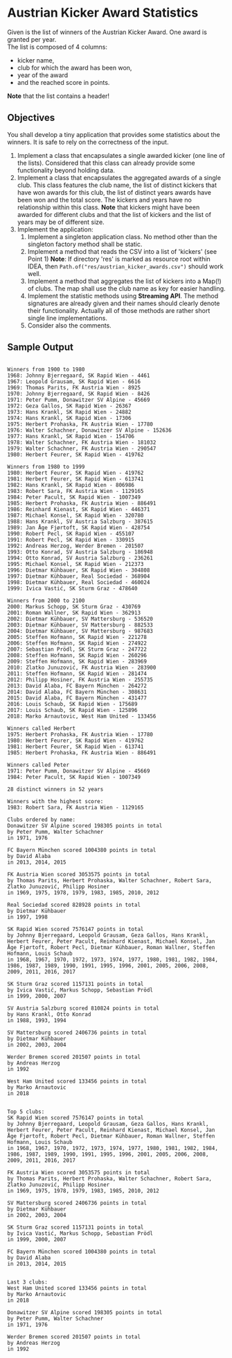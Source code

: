 # Austrian Kicker Award Statistics

Given is the list of winners of the Austrian Kicker Award. 
One award is granted per year.   
The list is composed of 4 columns: 
* kicker name, 
* club for which the award has been won, 
* year of the award 
* and the reached score in points.

__Note__ that the list contains a header!

## Objectives

You shall develop a tiny application that provides some statistics about the winners.
It is safe to rely on the correctness of the input.

1. Implement a class that encapsulates a single awarded kicker (one line of the lists).
Considered that this class can already provide some functionality beyond holding data.
1. Implement a class that encapsulates the aggregated awards of a single club. 
This class features the club name, the list of distinct kickers that have won awards for this 
club, the list of distinct years awards have been won and the total score. The kickers and
years have no relationship within this class.
__Note__ that kickers might have been awarded for different clubs and that the list of kickers 
and the list of years may be of different size.
1. Implement the application:
   1. Implement a singleton application class. No method other than the singleton 
      factory method shall be static. 
   1. Implement a method that reads the CSV into a list of 'kickers' (see Point 1)
   __Note__: If directory 'res' is marked as resource root within IDEA, then `Path.of("res/austrian_kicker_awards.csv")`
   should work well.
   1. Implement a method that aggregates the list of kickers into a Map(!) of clubs. 
   The map shall use the club name as key for easier handling.
   1. Implement the statistic methods using __Streaming API__. The method signatures
   are already given and their names should clearly denote their functionality. 
      Actually all of those methods are rather short single line implementations.
   1. Consider also the comments. 

## Sample Output
<pre><code>
Winners from 1900 to 1980
1968: Johnny Bjerregaard, SK Rapid Wien - 4461
1967: Leopold Grausam, SK Rapid Wien - 6616
1969: Thomas Parits, FK Austria Wien - 8925
1970: Johnny Bjerregaard, SK Rapid Wien - 8426
1971: Peter Pumm, Donawitzer SV Alpine - 45669
1972: Geza Gallos, SK Rapid Wien - 26367
1973: Hans Krankl, SK Rapid Wien - 24882
1974: Hans Krankl, SK Rapid Wien - 17306
1975: Herbert Prohaska, FK Austria Wien - 17780
1976: Walter Schachner, Donawitzer SV Alpine - 152636
1977: Hans Krankl, SK Rapid Wien - 154706
1978: Walter Schachner, FK Austria Wien - 181032
1979: Walter Schachner, FK Austria Wien - 290547
1980: Herbert Feurer, SK Rapid Wien - 419762

Winners from 1980 to 1999
1980: Herbert Feurer, SK Rapid Wien - 419762
1981: Herbert Feurer, SK Rapid Wien - 613741
1982: Hans Krankl, SK Rapid Wien - 806986
1983: Robert Sara, FK Austria Wien - 1129165
1984: Peter Pacult, SK Rapid Wien - 1007349
1985: Herbert Prohaska, FK Austria Wien - 886491
1986: Reinhard Kienast, SK Rapid Wien - 446371
1987: Michael Konsel, SK Rapid Wien - 320780
1988: Hans Krankl, SV Austria Salzburg - 387615
1989: Jan Åge Fjørtoft, SK Rapid Wien - 428754
1990: Robert Pecl, SK Rapid Wien - 455107
1991: Robert Pecl, SK Rapid Wien - 330915
1992: Andreas Herzog, Werder Bremen - 201507
1993: Otto Konrad, SV Austria Salzburg - 186948
1994: Otto Konrad, SV Austria Salzburg - 236261
1995: Michael Konsel, SK Rapid Wien - 212373
1996: Dietmar Kühbauer, SK Rapid Wien - 304808
1997: Dietmar Kühbauer, Real Sociedad - 368904
1998: Dietmar Kühbauer, Real Sociedad - 460024
1999: Ivica Vastić, SK Sturm Graz - 478640

Winners from 2000 to 2100
2000: Markus Schopp, SK Sturm Graz - 430769
2001: Roman Wallner, SK Rapid Wien - 362913
2002: Dietmar Kühbauer, SV Mattersburg - 536520
2003: Dietmar Kühbauer, SV Mattersburg - 882533
2004: Dietmar Kühbauer, SV Mattersburg - 987683
2005: Steffen Hofmann, SK Rapid Wien - 221278
2006: Steffen Hofmann, SK Rapid Wien - 274922
2007: Sebastian Prödl, SK Sturm Graz - 247722
2008: Steffen Hofmann, SK Rapid Wien - 260296
2009: Steffen Hofmann, SK Rapid Wien - 283969
2010: Zlatko Junuzović, FK Austria Wien - 283900
2011: Steffen Hofmann, SK Rapid Wien - 281474
2012: Philipp Hosiner, FK Austria Wien - 255735
2013: David Alaba, FC Bayern München - 264272
2014: David Alaba, FC Bayern München - 308631
2015: David Alaba, FC Bayern München - 431477
2016: Louis Schaub, SK Rapid Wien - 175689
2017: Louis Schaub, SK Rapid Wien - 125896
2018: Marko Arnautovic, West Ham United - 133456

Winners called Herbert
1975: Herbert Prohaska, FK Austria Wien - 17780
1980: Herbert Feurer, SK Rapid Wien - 419762
1981: Herbert Feurer, SK Rapid Wien - 613741
1985: Herbert Prohaska, FK Austria Wien - 886491

Winners called Peter
1971: Peter Pumm, Donawitzer SV Alpine - 45669
1984: Peter Pacult, SK Rapid Wien - 1007349

28 distinct winners in 52 years

Winners with the highest score:
1983: Robert Sara, FK Austria Wien - 1129165

Clubs ordered by name:
Donawitzer SV Alpine scored 198305 points in total
by Peter Pumm, Walter Schachner
in 1971, 1976

FC Bayern München scored 1004380 points in total
by David Alaba
in 2013, 2014, 2015

FK Austria Wien scored 3053575 points in total
by Thomas Parits, Herbert Prohaska, Walter Schachner, Robert Sara, Zlatko Junuzović, Philipp Hosiner
in 1969, 1975, 1978, 1979, 1983, 1985, 2010, 2012

Real Sociedad scored 828928 points in total
by Dietmar Kühbauer
in 1997, 1998

SK Rapid Wien scored 7576147 points in total
by Johnny Bjerregaard, Leopold Grausam, Geza Gallos, Hans Krankl, Herbert Feurer, Peter Pacult, Reinhard Kienast, Michael Konsel, Jan Åge Fjørtoft, Robert Pecl, Dietmar Kühbauer, Roman Wallner, Steffen Hofmann, Louis Schaub
in 1968, 1967, 1970, 1972, 1973, 1974, 1977, 1980, 1981, 1982, 1984, 1986, 1987, 1989, 1990, 1991, 1995, 1996, 2001, 2005, 2006, 2008, 2009, 2011, 2016, 2017

SK Sturm Graz scored 1157131 points in total
by Ivica Vastić, Markus Schopp, Sebastian Prödl
in 1999, 2000, 2007

SV Austria Salzburg scored 810824 points in total
by Hans Krankl, Otto Konrad
in 1988, 1993, 1994

SV Mattersburg scored 2406736 points in total
by Dietmar Kühbauer
in 2002, 2003, 2004

Werder Bremen scored 201507 points in total
by Andreas Herzog
in 1992

West Ham United scored 133456 points in total
by Marko Arnautovic
in 2018


Top 5 clubs:
SK Rapid Wien scored 7576147 points in total
by Johnny Bjerregaard, Leopold Grausam, Geza Gallos, Hans Krankl, Herbert Feurer, Peter Pacult, Reinhard Kienast, Michael Konsel, Jan Åge Fjørtoft, Robert Pecl, Dietmar Kühbauer, Roman Wallner, Steffen Hofmann, Louis Schaub
in 1968, 1967, 1970, 1972, 1973, 1974, 1977, 1980, 1981, 1982, 1984, 1986, 1987, 1989, 1990, 1991, 1995, 1996, 2001, 2005, 2006, 2008, 2009, 2011, 2016, 2017

FK Austria Wien scored 3053575 points in total
by Thomas Parits, Herbert Prohaska, Walter Schachner, Robert Sara, Zlatko Junuzović, Philipp Hosiner
in 1969, 1975, 1978, 1979, 1983, 1985, 2010, 2012

SV Mattersburg scored 2406736 points in total
by Dietmar Kühbauer
in 2002, 2003, 2004

SK Sturm Graz scored 1157131 points in total
by Ivica Vastić, Markus Schopp, Sebastian Prödl
in 1999, 2000, 2007

FC Bayern München scored 1004380 points in total
by David Alaba
in 2013, 2014, 2015


Last 3 clubs:
West Ham United scored 133456 points in total
by Marko Arnautovic
in 2018

Donawitzer SV Alpine scored 198305 points in total
by Peter Pumm, Walter Schachner
in 1971, 1976

Werder Bremen scored 201507 points in total
by Andreas Herzog
in 1992
</code></pre>
